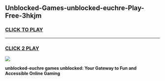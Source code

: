 
## Unblocked-Games-unblocked-euchre-Play-Free-3hkjm
<h3>
<a href="https://premium76.site?title=unblocked-euchre&ref=20M">CLICK TO PLAY</a></h3>
<hr>

<h3>
<a href="https://premium76.site?title=unblocked-euchre&ref=20M">CLICK 2 PLAY</a>
  
</h3>

<a href="https://premium76.site?title=unblocked-euchre&ref=19M"><img src="https://clearcache.store/games.png"></a>


**unblocked-euchre games unblocked: Your Gateway to Fun and Accessible Online Gaming**
